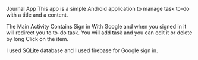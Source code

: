 Journal App This app is a simple Android application to manage task to-do with a title and a content.

The Main Activity Contains Sign in With Google and when you signed in it will redirect you to to-do task. You will add task and you can edit it or delete by long Click on the item.

I used SQLite database and I used firebase for Google sign in.
